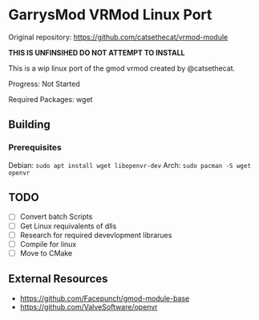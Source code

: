 # GarrysMod VRMod Linux Port
Original repository: https://github.com/catsethecat/vrmod-module

**THIS IS UNFINSIHED DO NOT ATTEMPT TO INSTALL**

This is a wip linux port of the gmod vrmod created by @catsethecat.

Progress: Not Started

Required Packages: wget
## Building
### Prerequisites
Debian: ```sudo apt install wget libopenvr-dev```
Arch: ```sudo pacman -S wget openvr```

## TODO
- [ ] Convert batch Scripts
- [ ] Get Linux requivalents of dlls
- [ ] Research for required devevlopment librarues
- [ ] Compile for linux
- [ ] Move to CMake

## External Resources
- https://github.com/Facepunch/gmod-module-base
- https://github.com/ValveSoftware/openvr